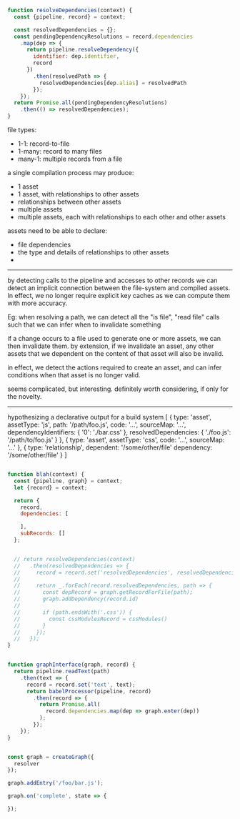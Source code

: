 ```js
function resolveDependencies(context) {
  const {pipeline, record} = context;

  const resolvedDependencies = {};
  const pendingDependencyResolutions = record.dependencies
    .map(dep => {
      return pipeline.resolveDependency({
        identifier: dep.identifier,
        record
      })
        .then(resolvedPath => {
          resolvedDependencies[dep.alias] = resolvedPath
        });
    });
  return Promise.all(pendingDependencyResolutions)
    .then(() => resolvedDependencies);
}
```

file types:

- 1-1: record-to-file
- 1-many: record to many files
- many-1: multiple records from a file

a single compilation process may produce:
- 1 asset
- 1 asset, with relationships to other assets
- relationships between other assets
- multiple assets
- multiple assets, each with relationships to each other and other assets

assets need to be able to declare:
- file dependencies
- the type and details of relationships to other assets
-

-------------------------

by detecting calls to the pipeline and accesses to other records
we can detect an implicit connection between the file-system and
compiled assets. In effect, we no longer require explicit key
caches as we can compute them with more accuracy.

Eg: when resolving a path, we can detect all the "is file",
"read file" calls such that we can infer when to invalidate
something

if a change occurs to a file used to generate one or more assets,
we can then invalidate them. by extension, if we invalidate an
asset, any other assets that we dependent on the content of that
asset will also be invalid.

in effect, we detect the actions required to create an asset,
and can infer conditions when that asset is no longer valid.

seems complicated, but interesting. definitely worth considering,
if only for the novelty.

-------------------------


hypothesizing a declarative output for a build system
[
  {
    type: 'asset',
    assetType: 'js',
    path: '/path/foo.js',
    code: '...',
    sourceMap: '...',
    dependencyIdentifiers: {
      '0': './bar.css'
    },
    resolvedDependencies: {
      './foo.js': '/path/to/foo.js'
    }
  },
  {
    type: 'asset',
    assetType: 'css',
    code: '...',
    sourceMap: '...'
  },
  {
    type: 'relationship',
    dependent: '/some/other/file'
    dependency: '/some/other/file'
  }
]

```js

function blah(context) {
  const {pipeline, graph} = context;
  let {record} = context;

  return {
    record,
    dependencies: [

    ],
    subRecords: []
  };


  // return resolveDependencies(context)
  //   .then(resolvedDependencies => {
  //     record = record.set('resolvedDependencies', resolvedDependencies);
  //
  //     return _.forEach(record.resolvedDependencies, path => {
  //       const depRecord = graph.getRecordForFile(path);
  //       graph.addDependency(record.id)
  //
  //       if (path.endsWith('.css')) {
  //         const cssModulesRecord = cssModules()
  //       }
  //     });
  //   });
}


function graphInterface(graph, record) {
  return pipeline.readText(path)
    .then(text => {
      record = record.set('text', text);
      return babelProcessor(pipeline, record)
        .then(record => {
          return Promise.all(
            record.dependencies.map(dep => graph.enter(dep))
          );
        });
    });
}


const graph = createGraph({
  resolver
});

graph.addEntry('/foo/bar.js');

graph.on('complete', state => {

});

```